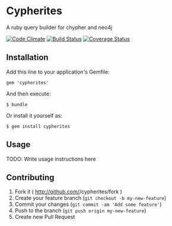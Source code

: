# Cypherites

A ruby query builder for chypher and neo4j

[![Code Climate](https://codeclimate.com/github/weapp/cypherites/badges/gpa.svg)](https://codeclimate.com/github/weapp/cypherites)
[![Build Status](https://secure.travis-ci.org/weapp/cypherites.png?branch=master)](http://travis-ci.org/weapp/cypherites)
[![Coverage Status](https://coveralls.io/repos/weapp/cypherites/badge.png?branch=master)](https://coveralls.io/r/maxdemarzi/cypherites)


## Installation

Add this line to your application's Gemfile:

    gem 'cypherites'

And then execute:

    $ bundle

Or install it yourself as:

    $ gem install cypherites

## Usage

TODO: Write usage instructions here

## Contributing

1. Fork it ( http://github.com/<my-github-username>/cypherites/fork )
2. Create your feature branch (`git checkout -b my-new-feature`)
3. Commit your changes (`git commit -am 'Add some feature'`)
4. Push to the branch (`git push origin my-new-feature`)
5. Create new Pull Request
